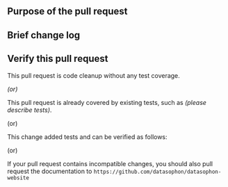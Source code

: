 <!--Thanks very much for contributing to DataSophon. Please review https://datasophon.github.io/datasophon-website/docs/current/%E5%BC%80%E5%8F%91%E8%80%85%E6%8C%87%E5%8D%97/%E5%8F%82%E4%B8%8E%E8%B4%A1%E7%8C%AE/pull_request before opening a pull request.-->

## Purpose of the pull request

<!--(For example: This pull request adds checkstyle plugin).-->

## Brief change log

<!--*(for example:)*
- *Add maven-checkstyle-plugin to root pom.xml*
-->

## Verify this pull request

<!--*(Please pick either of the following options)*-->

This pull request is code cleanup without any test coverage.

*(or)*

This pull request is already covered by existing tests, such as *(please describe tests)*.

(or)

This change added tests and can be verified as follows:

<!--*(example:)*
- *Added datasophon-infrastructure tests for end-to-end.*
- *Added CronUtilsTest to verify the change.*
- *Manually verified the change by testing locally.* -->

(or)

If your pull request contains incompatible changes, you should also pull request the documentation to `https://github.com/datasophon/datasophon-website`
